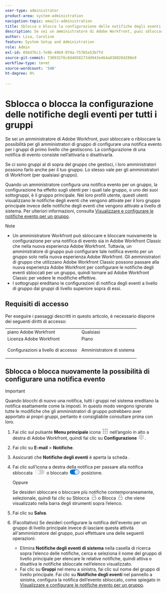 ```yaml
---
user-type: administrator
product-area: system-administration
navigation-topic: emails-administration
title: Sblocca o blocca la configurazione delle notifiche degli eventi per tutti i gruppi
description: Se sei un amministratore di Adobe Workfront, puoi sbloccare o ribloccare la possibilità per gli amministratori di gruppo di configurare una notifica evento per i gruppi di primo livello che gestiscono. La configurazione di una notifica di evento consiste nell’attivarla o disattivarla.
author: Lisa, Caroline
feature: System Setup and Administration
role: Admin
exl-id: 056d76c1-7e9b-49b9-974a-75765e53b7fd
source-git-commit: 730932f6c8d4658273dd943e464a038828d288e9
workflow-type: tm+mt
source-wordcount: '540'
ht-degree: 0%

---
```


# Sblocca o blocca la configurazione delle notifiche degli eventi per tutti i gruppi

Se sei un amministratore di Adobe Workfront, puoi sbloccare o ribloccare la possibilità per gli amministratori di gruppo di configurare una notifica evento per i gruppi di primo livello che gestiscono. La configurazione di una notifica di evento consiste nell’attivarla o disattivarla.

Se ci sono gruppi al di sopra del gruppo che gestisci, i loro amministratori possono farlo anche per il tuo gruppo. Lo stesso vale per gli amministratori di Workfront (per qualsiasi gruppo).

Quando un amministratore configura una notifica evento per un gruppo, la configurazione ha effetto sugli utenti per i quali tale gruppo, o uno dei suoi sottogruppi, è il gruppo principale. Nei loro profili utente, questi utenti visualizzano le notifiche degli eventi che vengono attivate per il loro gruppo principale invece delle notifiche degli eventi che vengono attivate a livello di sistema. Per ulteriori informazioni, consulta [Visualizzare e configurare le notifiche evento per un gruppo](../../../administration-and-setup/manage-groups/create-and-manage-groups/view-and-configure-event-notifications-group.md).

>[!NOTE]
>
>* Un amministratore Workfront può sbloccare e bloccare nuovamente la configurazione per una notifica di evento sia in Adobe Workfront Classic che nella nuova esperienza Adobe Workfront. Tuttavia, un amministratore di gruppo può configurare tale notifica evento per un gruppo solo nella nuova esperienza Adobe Workfront. Gli amministratori di gruppo che utilizzano Adobe Workfront Classic possono passare alla nuova esperienza Adobe Workfront per configurare le notifiche degli eventi sbloccati per un gruppo, quindi tornare ad Adobe Workfront Classic per vedere le modifiche effettive.
>* I sottogruppi ereditano le configurazioni di notifica degli eventi a livello di gruppo dai gruppi di livello superiore sopra di essi.
>


## Requisiti di accesso

Per eseguire i passaggi descritti in questo articolo, è necessario disporre dei seguenti diritti di accesso:

<table style="table-layout:auto"> 
 <col> 
 <col> 
 <tbody> 
  <tr> 
   <td role="rowheader">piano Adobe Workfront</td> 
   <td>Qualsiasi</td> 
  </tr> 
  <tr> 
   <td role="rowheader">Licenza Adobe Workfront</td> 
   <td>Piano</td> 
  </tr> 
  <tr> 
   <td role="rowheader">Configurazioni a livello di accesso</td> 
   <td> <p>Amministratore di sistema</p> </td> 
  </tr> 
 </tbody> 
</table>

## Sblocca o blocca nuovamente la possibilità di configurare una notifica evento

>[!IMPORTANT]
>
>Quando blocchi di nuovo una notifica, tutti i gruppi nel sistema ereditano la notifica esattamente come la imposti. In questo modo vengono ignorate tutte le modifiche che gli amministratori di gruppo potrebbero aver apportato ai propri gruppi, pertanto è consigliabile consultare prima con loro.

1. Fai clic sul pulsante **Menu principale** icona ![](assets/main-menu-icon.png) nell’angolo in alto a destra di Adobe Workfront, quindi fai clic su **Configurazione** ![](assets/gear-icon-settings.png).

1. Fai clic su **E-mail** > **Notifiche**.

1. Assicurati che **Notifiche degli eventi** è aperta la scheda .
1. Fai clic sull’icona a destra della notifica per passare alla notifica sbloccata ![](assets/lock-toggle-button.png) o bloccato ![](assets/unlock-toggle-button.png) posizione.

   Oppure

   Se desideri sbloccare o bloccare più notifiche contemporaneamente, selezionale, quindi fai clic su Sblocca ![](assets/unlock-icon-toolbar.png) o Blocca ![](assets/lock-icon-locked-qs.png) che viene visualizzato nella barra degli strumenti sopra l’elenco.

1. Fai clic su **Salva**.
1. (Facoltativo) Se desideri configurare la notifica dell&#39;evento per un gruppo di livello principale invece di lasciare questa attività all&#39;amministratore del gruppo, puoi effettuare una delle seguenti operazioni:

   * Elimina **Notifiche degli eventi di sistema** nella casella di ricerca sopra l’elenco delle notifiche, cerca e seleziona il nome del gruppo di livello principale per elencare le relative notifiche, quindi attiva o disattiva le notifiche sbloccate nell’elenco visualizzato.
   * Fai clic su **Gruppi** nel menu a sinistra, fai clic sul nome del gruppo di livello principale. Fai clic su **Notifiche degli eventi** nel pannello a sinistra, configura la notifica dell’evento sbloccato, come spiegato in [Visualizzare e configurare le notifiche evento per un gruppo](../../../administration-and-setup/manage-groups/create-and-manage-groups/view-and-configure-event-notifications-group.md).
